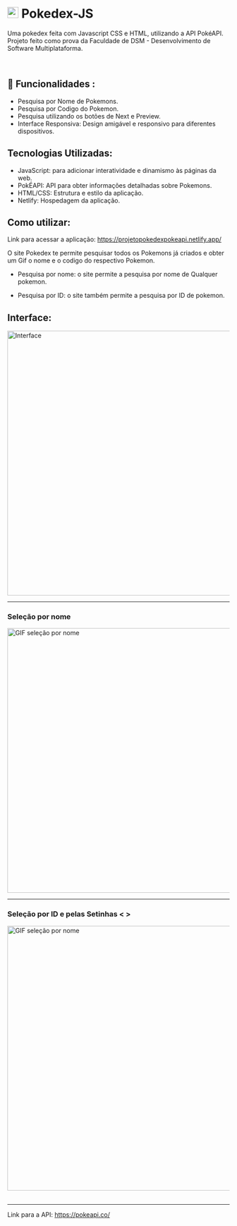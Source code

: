 

# <img src="https://github.com/GabrielFillip/Pokedex-JS/assets/142547884/0ef2ad36-7be7-4431-a0df-9d22b97f3fdc" alt="Interface" width="25">  Pokedex-JS 
Uma pokedex feita com Javascript CSS e HTML, utilizando a API PokéAPI. Projeto feito como prova da Faculdade de DSM - Desenvolvimento de Software Multiplataforma.

<br>

## 🔧 Funcionalidades : 
- Pesquisa por Nome de Pokemons.
- Pesquisa por Codigo do Pokemon.
- Pesquisa utilizando os botões de Next e Preview.
- Interface Responsiva: Design amigável e responsivo para diferentes dispositivos.

## Tecnologias Utilizadas: 
 - JavaScript: para adicionar interatividade e dinamismo às páginas da web.
 - PokÉAPI: API para obter informações detalhadas sobre Pokemons.
 - HTML/CSS: Estrutura e estilo da aplicação.
 - Netlify: Hospedagem da aplicação.

## Como utilizar:

Link para acessar a aplicação: https://projetopokedexpokeapi.netlify.app/


O site Pokedex te permite pesquisar todos os Pokemons já criados e obter um Gif o nome e o codigo do respectivo Pokemon. 

- Pesquisa por nome: o site permite a pesquisa por nome de Qualquer pokemon.

- Pesquisa por ID: o site também permite a pesquisa por ID de pokemon.

## Interface:
  


  
  <img src="https://github.com/GabrielFillip/Pokedex-JS/assets/142547884/d8366d14-3565-48dc-b7c9-dc2ffc53cfc6" alt="Interface" width="600">

<hr>

  ### Seleção por nome

  <img src="https://github.com/GabrielFillip/Pokedex-JS/assets/142547884/9087cba2-5acc-437c-a93d-af0891b1f91a" alt="GIF seleção por nome" width="600">

<hr>

  ### Seleção por ID e pelas Setinhas < > 
  <img src="https://github.com/GabrielFillip/Pokedex-JS/assets/142547884/c24a6b44-8db8-4737-9441-90659b188c42" alt="GIF seleção por nome" width="600">

<br>
<br>

<hr>

Link para a API: https://pokeapi.co/





